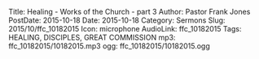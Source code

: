 Title: Healing - Works of the Church - part 3
Author: Pastor Frank Jones
PostDate: 2015-10-18
Date: 2015-10-18
Category: Sermons
Slug: 2015/10/ffc_10182015
Icon: microphone
AudioLink: ffc_10182015
Tags: HEALING, DISCIPLES, GREAT COMMISSION
mp3: ffc_10182015/10182015.mp3
ogg: ffc_10182015/10182015.ogg
